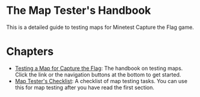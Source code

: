 # The Map Tester's Handbook
This is a detailed guide to testing maps for Minetest Capture the Flag game.

# Chapters
- [Testing a Map for Capture the Flag](Testing-a-Map-for-Capture-the-Flag.md): The handbook on testing maps. Click the link or the navigation buttons at the bottom to get started.
- [Map Tester's Checklist](Map-Tester-s-Checklist.md): A checklist of map testing tasks. You can use this for map testing after you have read the first section.

